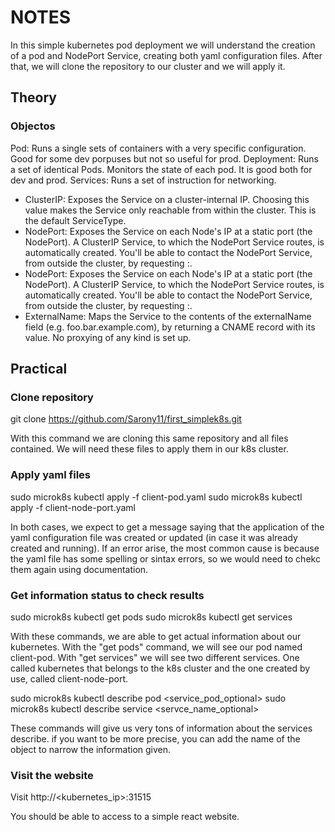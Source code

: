 # NOTES
In this simple kubernetes pod deployment we will understand the creation of a pod and NodePort Service, creating both yaml configuration files. After that, we will clone the repository to our cluster and we will apply it.

## Theory
### Objectos
Pod: Runs a single sets of containers with a very specific configuration. Good for some dev porpuses but not so useful for prod.
Deployment: Runs a set of identical Pods. Monitors the state of each pod. It is good both for dev and prod.
Services: Runs a set of instruction for networking.
  - ClusterIP: Exposes the Service on a cluster-internal IP. Choosing this value makes the Service only reachable from within the cluster. This is the default ServiceType.
  - NodePort: Exposes the Service on each Node's IP at a static port (the NodePort). A ClusterIP Service, to which the NodePort Service routes, is automatically created. You'll be able to contact the NodePort Service, from outside the cluster, by requesting <NodeIP>:<NodePort>.
  - NodePort: Exposes the Service on each Node's IP at a static port (the NodePort). A ClusterIP Service, to which the NodePort Service routes, is automatically created. You'll be able to contact the NodePort Service, from outside the cluster, by requesting <NodeIP>:<NodePort>.
  - ExternalName: Maps the Service to the contents of the externalName field (e.g. foo.bar.example.com), by returning a CNAME record with its value. No proxying of any kind is set up.

## Practical

### Clone repository
git clone https://github.com/Sarony11/first_simplek8s.git

With this command we are cloning this same repository and all files contained. We will need these files to apply them in our k8s cluster.

### Apply yaml files
sudo microk8s kubectl apply -f client-pod.yaml
sudo microk8s kubectl apply -f client-node-port.yaml

In both cases, we expect to get a message saying that the application of the yaml configuration file was created or updated (in case it was already created and running). If an error arise, the most common cause is because the yaml file has some spelling or sintax errors, so we would need to chekc them again using documentation.

### Get information status to check results
sudo microk8s kubectl get pods
sudo microk8s kubectl get services

With these commands, we are able to get actual information about our kubernetes. With the "get pods" command, we will see our pod named client-pod. With "get services" we will see two different services. One called kubernetes that belongs to the k8s cluster and the one created by use, called client-node-port.

sudo microk8s kubectl describe pod <service_pod_optional>
sudo microk8s kubectl describe service <servce_name_optional>

These commands will give us very tons of information about the services describe. if you want to be more precise, you can add the name of the object to narrow the information given.

### Visit the website
Visit http://<kubernetes_ip>:31515

You should be able to access to a simple react website.
